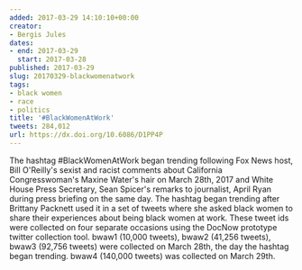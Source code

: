 ```yaml
---
added: 2017-03-29 14:10:10+00:00
creator:
- Bergis Jules
dates:
- end: 2017-03-29
  start: 2017-03-28
published: 2017-03-29
slug: 20170329-blackwomenatwork
tags:
- black women
- race
- politics
title: '#BlackWomenAtWork'
tweets: 284,012
url: https://dx.doi.org/10.6086/D1PP4P
---
```


The hashtag #BlackWomenAtWork began trending following Fox News host, Bill O'Reilly's sexist and racist comments about California Congresswoman's Maxine Water's hair on March 28th, 2017 and White House Press Secretary, Sean Spicer's remarks to journalist, April Ryan during press briefing on the same day. The hashtag began trending after Brittany Packnett used it in a set of tweets where she asked black women to share their experiences about being black women at work. These tweet ids were collected on four separate occasions using the DocNow prototype twitter collection tool. bwaw1 (10,000 tweets), bwaw2 (41,256 tweets), bwaw3 (92,756 tweets) were collected on March 28th, the day the hashtag began trending. bwaw4 (140,000 tweets) was collected on March 29th.
